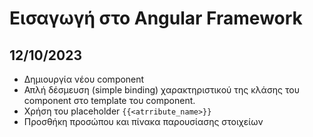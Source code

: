 # Εισαγωγή στο Angular Framework

## 12/10/2023

- Δημιουργία νέου component
- Απλή δέσμευση (simple binding) χαρακτηριστικού της κλάσης του component στο
template του component.
- Χρήση του placeholder `{{<atrribute_name>}}`
- Προσθήκη προσώπου και πίνακα παρουσίασης στοιχείων